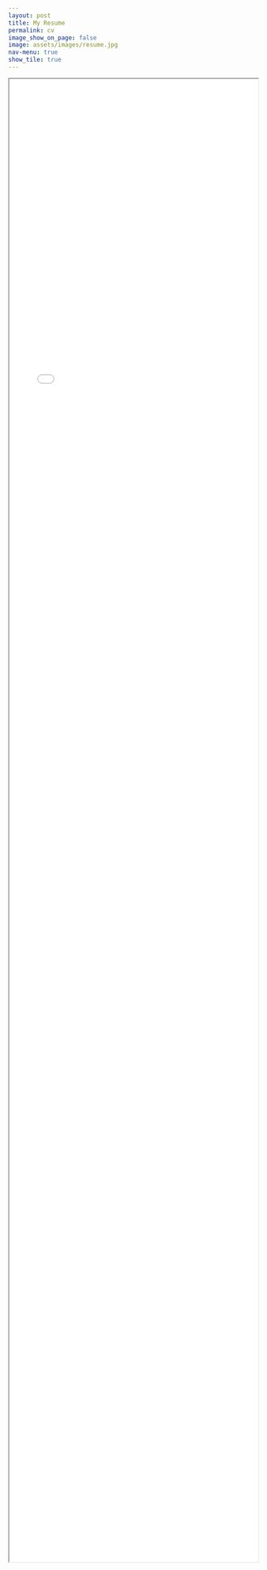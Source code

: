 ```yaml
---
layout: post
title: My Resume
permalink: cv
image_show_on_page: false
image: assets/images/resume.jpg
nav-menu: true
show_tile: true
---
```

<iframe src={{ site.url }}/assets/files/170070046.pdf" width="100%" height="3000px"> </iframe>

